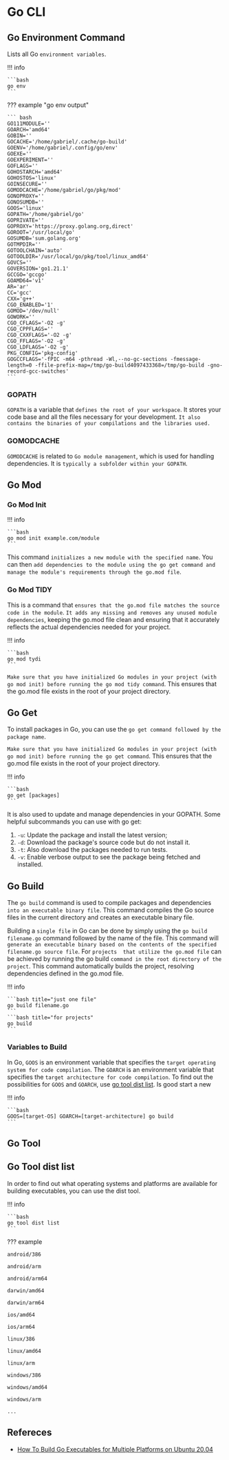 # Go CLI

## Go Environment Command

Lists all Go `environment variables`.

!!! info

    ```bash
    go env
    ```

??? example "go env output"

    ``` bash
    GO111MODULE=''
    GOARCH='amd64'
    GOBIN=''
    GOCACHE='/home/gabriel/.cache/go-build'
    GOENV='/home/gabriel/.config/go/env'
    GOEXE=''
    GOEXPERIMENT=''
    GOFLAGS=''
    GOHOSTARCH='amd64'
    GOHOSTOS='linux'
    GOINSECURE=''
    GOMODCACHE='/home/gabriel/go/pkg/mod'
    GONOPROXY=''
    GONOSUMDB=''
    GOOS='linux'
    GOPATH='/home/gabriel/go'
    GOPRIVATE=''
    GOPROXY='https://proxy.golang.org,direct'
    GOROOT='/usr/local/go'
    GOSUMDB='sum.golang.org'
    GOTMPDIR=''
    GOTOOLCHAIN='auto'
    GOTOOLDIR='/usr/local/go/pkg/tool/linux_amd64'
    GOVCS=''
    GOVERSION='go1.21.1'
    GCCGO='gccgo'
    GOAMD64='v1'
    AR='ar'
    CC='gcc'
    CXX='g++'
    CGO_ENABLED='1'
    GOMOD='/dev/null'
    GOWORK=''
    CGO_CFLAGS='-O2 -g'
    CGO_CPPFLAGS=''
    CGO_CXXFLAGS='-O2 -g'
    CGO_FFLAGS='-O2 -g'
    CGO_LDFLAGS='-O2 -g'
    PKG_CONFIG='pkg-config'
    GOGCCFLAGS='-fPIC -m64 -pthread -Wl,--no-gc-sections -fmessage-length=0 -ffile-prefix-map=/tmp/go-build4097433368=/tmp/go-build -gno-record-gcc-switches'
    ```

### GOPATH

`GOPATH` is a variable that `defines the root of your workspace`. It stores your code base and all the files necessary for your development. `It also contains the binaries of your compilations and the libraries used.`

### GOMODCACHE

`GOMODCACHE` is related to `Go module management`, which is used for handling dependencies. It is `typically a subfolder within your GOPATH`.

## Go Mod

### Go Mod Init

!!! info

    ```bash
    go mod init example.com/module
    ```

This command `initializes a new module with the specified name`. You can then `add dependencies to the module using the go get command and manage the module's requirements through the go.mod file`.

### Go Mod TIDY

This is a command that `ensures that the go.mod file matches the source code in the module`. `It adds any missing and removes any unused module dependencies`, keeping the go.mod file clean and ensuring that it accurately reflects the actual dependencies needed for your project.

!!! info

    ```bash
    go mod tydi
    ```

`Make sure that you have initialized Go modules in your project (with go mod init) before running the go mod tidy command`. This ensures that the go.mod file exists in the root of your project directory.

## Go Get

To install packages in Go, you can use the `go get command followed by the package name`.

`Make sure that you have initialized Go modules in your project (with go mod init) before running the go get command`. This ensures that the go.mod file exists in the root of your project directory.

!!! info

    ```bash
    go get [packages]
    ```

It is also used to update and manage dependencies in your GOPATH. Some helpful subcommands you can use with go get:

1. `-u`: Update the package and install the latest version;
1. `-d`: Download the package's source code but do not install it.
1. `-t`: Also download the packages needed to run tests.
1. `-v`: Enable verbose output to see the package being fetched and installed.

## Go Build

The `go build` command is used to compile packages and dependencies `into an executable binary file`. This command compiles the Go source files in the current directory and creates an executable binary file.

Building a `single file` in Go can be done by simply using the `go build filename.go` command followed by the name of the file. This command will `generate an executable binary based on the contents of the specified filename.go source file`. For `projects  that utilize the go.mod file` can be achieved by running the go build `command in the root directory of the project`. This command automatically builds the project, resolving dependencies defined in the go.mod file.

!!! info

    ```bash title="just one file"
    go build filename.go
    ```
    ```bash title="for projects"
    go build
    ```

### Variables to Build

In Go, `GOOS` is an environment variable that specifies the `target operating system for code compilation`. The `GOARCH` is an environment variable that specifies the `target architecture for code compilation`. To find out the possibilities for `GOOS` and `GOARCH`, use [go tool dist list](#go-tool-dist-list). Is good start a new

!!! info

    ```bash
    GOOS=[target-OS] GOARCH=[target-architecture] go build
    ```

## Go Tool

## Go Tool dist list

In order to find out what operating systems and platforms are available for building executables, you can use the dist tool.

!!! info

    ```bash
    go tool dist list
    ```
??? example

    android/386

    android/arm

    android/arm64

    darwin/amd64

    darwin/arm64

    ios/amd64

    ios/arm64

    linux/386

    linux/amd64

    linux/arm

    windows/386

    windows/amd64

    windows/arm

    ...

## Refereces

- [How To Build Go Executables for Multiple Platforms on Ubuntu 20.04](https://www.digitalocean.com/community/tutorials/how-to-build-go-executables-for-multiple-platforms-on-ubuntu-20-04)
